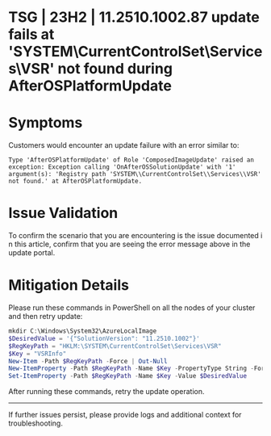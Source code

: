 # TSG | 23H2 | 11.2510.1002.87 update fails at 'SYSTEM\CurrentControlSet\Services\VSR' not found during AfterOSPlatformUpdate

# Symptoms
Customers would encounter an update failure with an error similar to:

```
Type 'AfterOSPlatformUpdate' of Role 'ComposedImageUpdate' raised an exception: Exception calling 'OnAfterOSSolutionUpdate' with '1' argument(s): 'Registry path 'SYSTEM\\CurrentControlSet\\Services\\VSR' not found.' at AfterOSPlatformUpdate.
```
  
# Issue Validation
To confirm the scenario that you are encountering is the issue documented in this article, confirm that you are seeing the error message above in the update portal.

# Mitigation Details
Please run these commands in PowerShell on all the nodes of your cluster and then retry update:

```powershell
mkdir C:\Windows\System32\AzureLocalImage
$DesiredValue = '{"SolutionVersion": "11.2510.1002"}'
$RegKeyPath = "HKLM:\SYSTEM\CurrentControlSet\Services\VSR"
$Key = "VSRInfo"
New-Item -Path $RegKeyPath -Force | Out-Null
New-ItemProperty -Path $RegKeyPath -Name $Key -PropertyType String -Force | Out-Null
Set-ItemProperty -Path $RegKeyPath -Name $Key -Value $DesiredValue
```

After running these commands, retry the update operation.

---
If further issues persist, please provide logs and additional context for troubleshooting.
